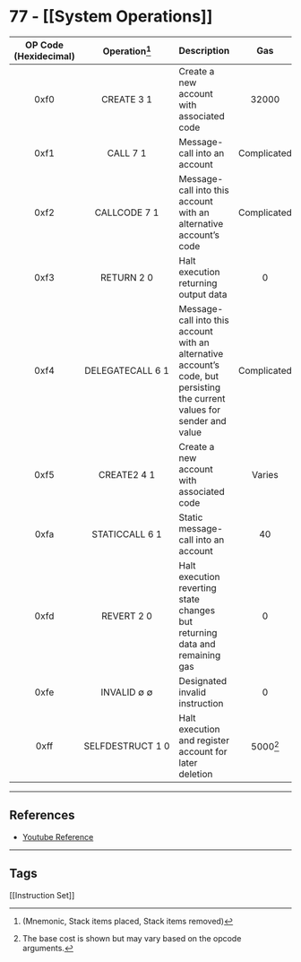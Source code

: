 # 77 - [[System Operations]]
| OP Code (Hexidecimal) |         Operation[^1]          | Description                                                                                                               |     Gas     |
|:---------------------:|:-----------------------------:|:------------------------------------------------------------------------------------------------------------------------- |:-----------:|
|         0xf0          |          CREATE 3 1           | Create a new account with associated code                                                                                 |    32000    |
|         0xf1          |           CALL 7 1            | Message-call into an account                                                                                              | Complicated |
|         0xf2          |         CALLCODE 7 1          | Message-call into this account with an alternative account’s code                                                         | Complicated |
|         0xf3          |          RETURN 2 0           | Halt execution returning output data                                                                                      |      0      |
|         0xf4          | <nobr>DELEGATECALL 6 1</nobr> | Message-call into this account with an alternative account’s code, but persisting the current values for sender and value | Complicated |
|         0xf5          |          CREATE2 4 1          | Create a new account with associated code                                                                                 |   Varies    |
|         0xfa          |        STATICCALL 6 1         | Static message-call into an account                                                                                       |     40      |
|         0xfd          |          REVERT 2 0           | Halt execution reverting state changes but returning data and remaining gas                                               |      0      |
|         0xfe          |          INVALID ∅ ∅          | Designated invalid instruction                                                                                            |      0      |
|         0xff          | <nobr>SELFDESTRUCT 1 0</nobr> | Halt execution and register account for later deletion                                                                    |  5000[^2]   |

[^1]:(Mnemonic, Stack items placed, Stack items removed)
[^2]: The base cost is shown but may vary based on the opcode arguments.

--- 
## References
- [Youtube Reference](https://youtu.be/MFoxW07ICKs?t=956)
___
## Tags
[[Instruction Set]]